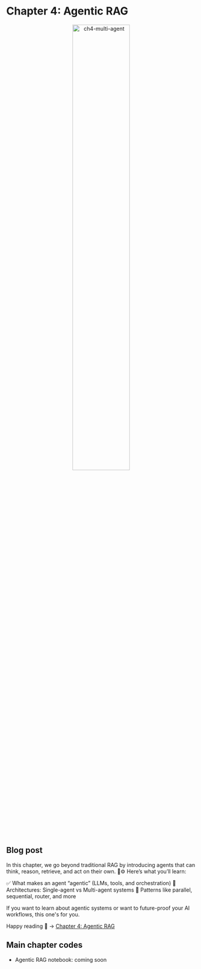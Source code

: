 # Chapter 4: Agentic RAG

<div align="center">
  <img src="https://github.com/user-attachments/assets/6581f45a-2fbe-4ba4-bb57-440e92ec1dc2" width="55%" alt="ch4-multi-agent">
</div>

## Blog post
In this chapter, we go beyond traditional RAG by introducing agents that can think, reason, retrieve, and act on their own. 🤖⚙️
Here’s what you’ll learn:

 ✅ What makes an agent “agentic” (LLMs, tools, and orchestration)
 📐 Architectures: Single-agent vs Multi-agent systems
 🔄 Patterns like parallel, sequential, router, and more
 
If you want to learn about agentic systems or want to future-proof your AI workflows, this one's for you.

Happy reading 🤗 ->  [Chapter 4: Agentic RAG](https://medium.com/@marcharaoui/chapter-4-agentic-rag-0a7217b1e0d9)

## Main chapter codes
- Agentic RAG notebook: coming soon
